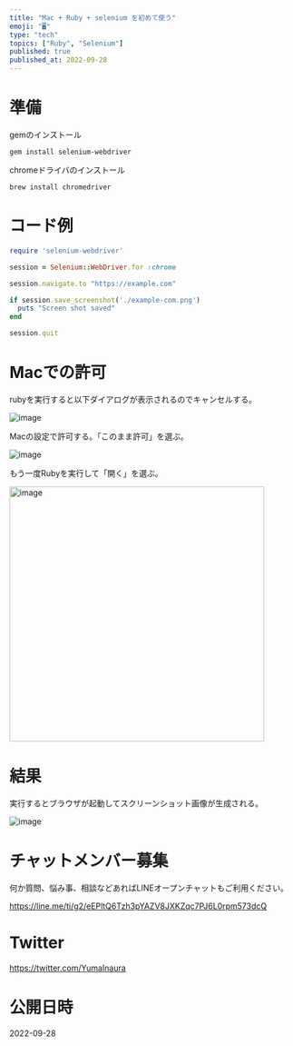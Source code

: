 ```yaml
---
title: "Mac + Ruby + selenium を初めて使う"
emoji: "🖥"
type: "tech"
topics: ["Ruby", "Selenium"]
published: true
published_at: 2022-09-28
---
```


# 準備

gemのインストール

```
gem install selenium-webdriver
```

chromeドライバのインストール

```
brew install chromedriver
```

# コード例

```rb
require 'selenium-webdriver'

session = Selenium::WebDriver.for :chrome

session.navigate.to "https://example.com"

if session.save_screenshot('./example-com.png')
  puts "Screen shot saved"
end

session.quit
```

# Macでの許可

rubyを実行すると以下ダイアログが表示されるのでキャンセルする。

![image](https://user-images.githubusercontent.com/13635059/192693354-26e2b0fc-7a9b-440b-9518-c966b0bf2f0f.png)

Macの設定で許可する。「このまま許可」を選ぶ。

![image](https://user-images.githubusercontent.com/13635059/192693593-c1d9effb-d722-4c11-95bc-74864a725fb3.png)

もう一度Rubyを実行して「開く」を選ぶ。

<img width="449" alt="image" src="https://user-images.githubusercontent.com/13635059/192693587-384f4fab-b5e1-4d72-a5a1-6906fc578d96.png">

# 結果

実行するとブラウザが起動してスクリーンショット画像が生成される。

![image](https://user-images.githubusercontent.com/13635059/192692949-1acd0b81-6e71-4d9f-a9c7-e50bb4c2bd1c.png)




# チャットメンバー募集


何か質問、悩み事、相談などあればLINEオープンチャットもご利用ください。

https://line.me/ti/g2/eEPltQ6Tzh3pYAZV8JXKZqc7PJ6L0rpm573dcQ


# Twitter

https://twitter.com/YumaInaura


# 公開日時

2022-09-28
